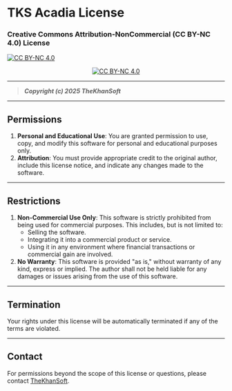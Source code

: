 # TKS Acadia License 

### Creative Commons Attribution-NonCommercial (CC BY-NC 4.0) License 
[![CC BY-NC 4.0][cc-by-nc-shield]][cc-by-nc]

<div align='center'>

[![CC BY-NC 4.0][cc-by-nc-image]][cc-by-nc]

[cc-by-nc]: https://creativecommons.org/licenses/by-nc/4.0/
[cc-by-nc-shield]: https://img.shields.io/badge/License-CC%20BY--NC%204.0-lightgrey.svg
[cc-by-nc-image]: https://licensebuttons.net/l/by-nc/4.0/88x31.png

</div>



---
> ***Copyright (c) 2025 TheKhanSoft***
---
 
## Permissions

1. **Personal and Educational Use**: You are granted permission to use, copy, and modify this software for personal and educational purposes only.
2. **Attribution**: You must provide appropriate credit to the original author, include this license notice, and indicate any changes made to the software.

---

## Restrictions

1. **Non-Commercial Use Only**: This software is strictly prohibited from being used for commercial purposes. This includes, but is not limited to:
   - Selling the software.
   - Integrating it into a commercial product or service.
   - Using it in any environment where financial transactions or commercial gain are involved.
2. **No Warranty**: This software is provided "as is," without warranty of any kind, express or implied. The author shall not be held liable for any damages or issues arising from the use of this software.

---

## Termination

Your rights under this license will be automatically terminated if any of the terms are violated.

---

## Contact

For permissions beyond the scope of this license or questions, please contact [TheKhanSoft](mailto:thekhansoft@gmail.com).
